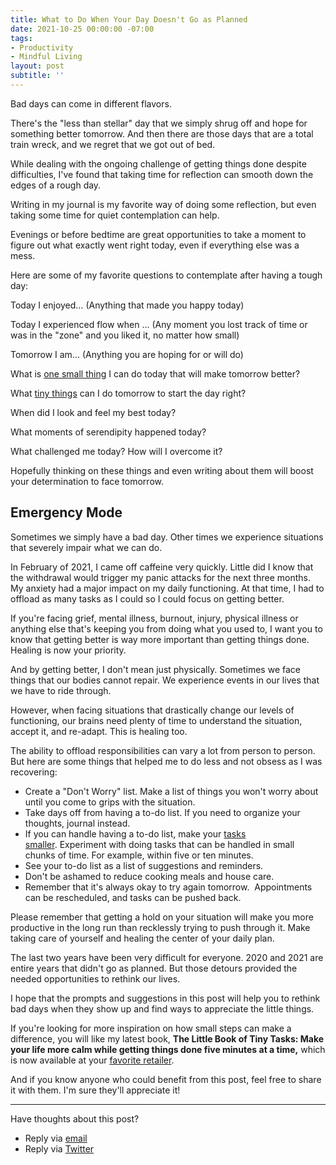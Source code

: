```yaml
---
title: What to Do When Your Day Doesn't Go as Planned
date: 2021-10-25 00:00:00 -07:00
tags:
- Productivity
- Mindful Living
layout: post
subtitle: ''
---
```


Bad days can come in different flavors.

There's the "less than stellar" day that we simply shrug off and hope for something better tomorrow. And then there are those days that are a total train wreck, and we regret that we got out of bed.

While dealing with the ongoing challenge of getting things done despite difficulties, I've found that taking time for reflection can smooth down the edges of a rough day.

Writing in my journal is my favorite way of doing some reflection, but even taking some time for quiet contemplation can help.

Evenings or before bedtime are great opportunities to take a moment to figure out what exactly went right today, even if everything else was a mess.

Here are some of my favorite questions to contemplate after having a tough day:

Today I enjoyed…
(Anything that made you happy today)

Today I experienced flow when …
(Any moment you lost track of time or was in the "zone" and you liked it, no matter how small)

Tomorrow I am…
(Anything you are hoping for or will do)

What is [one small thing](https://arcadiapage.com/2021-09-24-feel-like-you-can-t-get-it-together-give-5-minutes-to-your-future-self/) I can do today that will make tomorrow better?

What [tiny things](https://arcadiapage.com/2021-09-24-feel-like-you-can-t-get-it-together-give-5-minutes-to-your-future-self/) can I do tomorrow to start the day right?

When did I look and feel my best today?

What moments of serendipity happened today?

What challenged me today? How will I overcome it?

Hopefully thinking on these things and even writing about them will boost your determination to face tomorrow.

## Emergency Mode

Sometimes we simply have a bad day. Other times we experience situations that severely impair what we can do.

In February of 2021, I came off caffeine very quickly. Little did I know that the withdrawal would trigger my panic attacks for the next three months. My anxiety had a major impact on my daily functioning. At that time, I had to offload as many tasks as I could so I could focus on getting better.

If you're facing grief, mental illness, burnout, injury, physical illness or anything else that's keeping you from doing what you used to, I want you to know that getting better is way more important than getting things done. Healing is now your priority.

And by getting better, I don't mean just physically. Sometimes we face things that our bodies cannot repair. We experience events in our lives that we have to ride through.

However, when facing situations that drastically change our levels of functioning, our brains need plenty of time to understand the situation, accept it, and re-adapt. This is healing too.

The ability to offload responsibilities can vary a lot from person to person. But here are some things that helped me to do less and not obsess as I was recovering:

* Create a "Don't Worry" list. Make a list of things you won't worry about until you come to grips with the situation.
* Take days off from having a to-do list. If you need to organize your thoughts, journal instead.
* If you can handle having a to-do list, make your [tasks smaller](https://arcadiapage.com/2021-09-24-feel-like-you-can-t-get-it-together-give-5-minutes-to-your-future-self/). Experiment with doing tasks that can be handled in small chunks of time. For example, within five or ten minutes.
* See your to-do list as a list of suggestions and reminders.
* Don't be ashamed to reduce cooking meals and house care.
* Remember that it's always okay to try again tomorrow.  Appointments can be rescheduled, and tasks can be pushed back.

Please remember that getting a hold on your situation will make you more productive in the long run than recklessly trying to push through it. Make taking care of yourself and healing the center of your daily plan.

The last two years have been very difficult for everyone. 2020 and 2021 are entire years that didn't go as planned. But those detours provided the needed opportunities to rethink our lives.

I hope that the prompts and suggestions in this post will help you to rethink bad days when they show up and find ways to appreciate the little things.

If you're looking for more inspiration on how small steps can make a difference, you will like my latest book, **The Little Book of Tiny Tasks: Make your life more calm while getting things done five minutes at a time,**
which is now available at your [favorite retailer](https://payhip.com/b/e32lr).

And if you know anyone who could benefit from this post, feel free to share it with them. I'm sure they'll appreciate it!

***

Have thoughts about this post?

* Reply via [email](https://arcadiapage.com/talk/)
* Reply via [Twitter](https://twitter.com/arcadiapage/status/1453024720065110016?s=20)
